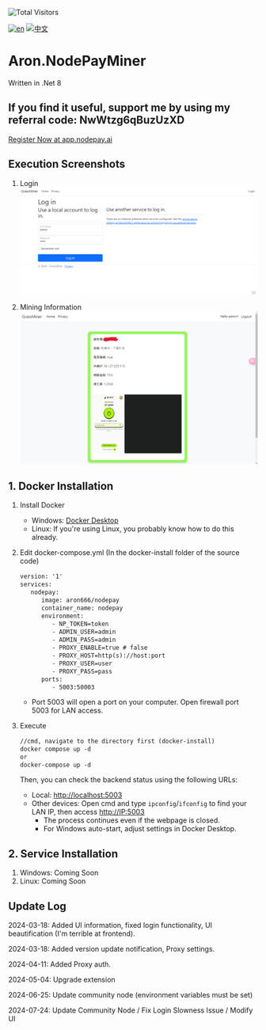![Total Visitors](https://komarev.com/ghpvc/?username=aron-666NodePayMiner&color=green)

[![en](https://img.shields.io/badge/lang-en-red.svg)](https://github.com/aron-666/Aron.NodePayMiner/blob/master/README.en.md)
[![中文](https://img.shields.io/badge/lang-中文-blue.svg)](https://github.com/aron-666/Aron.NodePayMiner)

# Aron.NodePayMiner
Written in .Net 8

## If you find it useful, support me by using my referral code: NwWtzg6qBuzUzXD
[Register Now at app.nodepay.ai](https://app.nodepay.ai/register?ref=NwWtzg6qBuzUzXD)



## Execution Screenshots
1. Login
![image](https://github.com/aron-666/Aron.NodePayMiner/blob/master/%E6%88%AA%E5%9C%96/%E5%BE%8C%E8%87%BA%E7%99%BB%E5%85%A5%E7%95%AB%E9%9D%A2.png?raw=true)

2. Mining Information
![image](https://github.com/aron-666/Aron.NodePayMiner/blob/master/%E6%88%AA%E5%9C%96/%E6%8C%96%E7%A4%A6%E7%95%AB%E9%9D%A2.png?raw=true)

## 1. Docker Installation
1. Install Docker
   - Windows: [Docker Desktop](https://www.docker.com/products/docker-desktop/)
   - Linux: If you're using Linux, you probably know how to do this already.

2. Edit docker-compose.yml (In the docker-install folder of the source code)
   ```
   version: '1'
   services:
      nodepay:
         image: aron666/nodepay
         container_name: nodepay
         environment:
            - NP_TOKEN=token
            - ADMIN_USER=admin
            - ADMIN_PASS=admin
            - PROXY_ENABLE=true # false
            - PROXY_HOST=http(s)://host:port
            - PROXY_USER=user
            - PROXY_PASS=pass
         ports:
            - 5003:50003
   ```

   - Port 5003 will open a port on your computer. Open firewall port 5003 for LAN access.

3. Execute
   ```
   //cmd, navigate to the directory first (docker-install)
   docker compose up -d
   or
   docker-compose up -d
   ```
   Then, you can check the backend status using the following URLs:

   - Local: [http://localhost:5003](http://localhost:5003)
   - Other devices: Open cmd and type `ipconfig`/`ifconfig` to find your LAN IP, then access [http://IP:5003](http://IP:5003)
     - The process continues even if the webpage is closed.
     - For Windows auto-start, adjust settings in Docker Desktop.

## 2. Service Installation
1. Windows: Coming Soon
2. Linux: Coming Soon

## Update Log
2024-03-18: Added UI information, fixed login functionality, UI beautification (I'm terrible at frontend).

2024-03-18: Added version update notification, Proxy settings.

2024-04-11: Added Proxy auth.

2024-05-04: Upgrade extension

2024-06-25: Update community node (environment variables must be set)

2024-07-24: Update Community Node / Fix Login Slowness Issue / Modify UI
